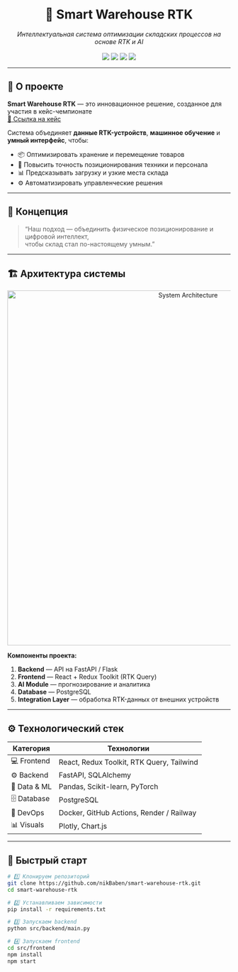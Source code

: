 <h1 align="center">🤖 Smart Warehouse RTK</h1>

<p align="center">
  <i>Интеллектуальная система оптимизации складских процессов на основе RTK и AI</i><br><br>
  <img src="https://img.shields.io/badge/Python-3.10-blue?logo=python" />
  <img src="https://img.shields.io/badge/React-18.2.0-61DAFB?logo=react" />
  <img src="https://img.shields.io/badge/Redux%20Toolkit-RTK%20Query-764ABC?logo=redux" />
  <img src="https://img.shields.io/badge/License-MIT-green" />
</p>

---

## 🧭 О проекте

**Smart Warehouse RTK** — это инновационное решение, созданное для участия в кейс-чемпионате  
[📂 Ссылка на кейс](https://drive.google.com/drive/u/0/folders/16xJ4XcN_ipFjO-VJEkBTMvxk1MhP9xqA)

Система объединяет **данные RTK-устройств**, **машинное обучение** и **умный интерфейс**, чтобы:
- 📦 Оптимизировать хранение и перемещение товаров  
- 🚜 Повысить точность позиционирования техники и персонала  
- 📊 Предсказывать загрузку и узкие места склада  
- ⚙️ Автоматизировать управленческие решения  

---

## 🧠 Концепция

> “Наш подход — объединить физическое позиционирование и цифровой интеллект,  
> чтобы склад стал по-настоящему умным.”

---

## 🏗 Архитектура системы

<p align="center">
  <img src="./docs/architecture.png" width="800" alt="System Architecture">
</p>

**Компоненты проекта:**
1. **Backend** — API на FastAPI / Flask  
2. **Frontend** — React + Redux Toolkit (RTK Query)  
3. **AI Module** — прогнозирование и аналитика  
4. **Database** — PostgreSQL  
5. **Integration Layer** — обработка RTK-данных от внешних устройств  

---

## ⚙️ Технологический стек

| Категория | Технологии |
|------------|-------------|
| 💻 Frontend | React, Redux Toolkit, RTK Query, Tailwind |
| ⚙️ Backend | FastAPI, SQLAlchemy |
| 🧠 Data & ML | Pandas, Scikit-learn, PyTorch |
| 🗄 Database | PostgreSQL |
| 🧰 DevOps | Docker, GitHub Actions, Render / Railway |
| 📊 Visuals | Plotly, Chart.js |

---

## 🚀 Быстрый старт

```bash
# 1️⃣ Клонируем репозиторий
git clone https://github.com/nikBaben/smart-warehouse-rtk.git
cd smart-warehouse-rtk

# 2️⃣ Устанавливаем зависимости
pip install -r requirements.txt

# 3️⃣ Запускаем backend
python src/backend/main.py

# 4️⃣ Запускаем frontend
cd src/frontend
npm install
npm start
